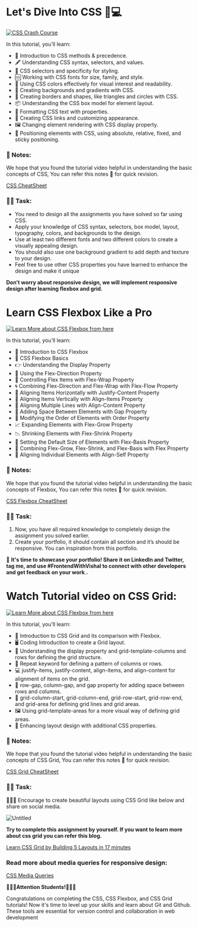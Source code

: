 # Let's Dive Into CSS 🎨💻

[![CSS Crash Course](http://img.youtube.com/vi/Qu0dbQxm6II/0.jpg)](http://www.youtube.com/watch?v=Qu0dbQxm6II)

In this tutorial, you’ll learn:

- 👋 Introduction to CSS methods & precedence.
- 🖋️ Understanding CSS syntax, selectors, and values.
- 🎯 CSS selectors and specificity for styling.
- 🆒 Working with CSS fonts for size, family, and style.
- 🌈 Using CSS colors effectively for visual interest and readability.
- 🎨 Creating backgrounds and gradients with CSS.
- 🔲 Creating borders and shapes, like triangles and circles with CSS.
- 📦 Understanding the CSS box model for element layout.
- 📝 Formatting CSS text with properties.
- 🔗 Creating CSS links and customizing appearance.
- 🖼️ Changing element rendering with CSS display property.
- 📐 Positioning elements with CSS, using absolute, relative, fixed, and sticky positioning.

### 📝 Notes:
We hope that you found the tutorial video helpful in understanding the basic concepts of CSS, You can refer this notes 📝 for quick revision.

[CSS CheatSheet](https://github.com/Vishal-raj-1/Frontend-Development-Essentials/blob/main/CheatSheets/CSS-CheatSheet.md)

### 📌🔨 **Task:**

- You need to design all the assignments you have solved so far using CSS.
- Apply your knowledge of CSS syntax, selectors, box model, layout, typography, colors, and backgrounds to the design.
- Use at least two different fonts and two different colors to create a visually appealing design.
- You should also use one background gradient to add depth and texture to your design.
- Feel free to use other CSS properties you have learned to enhance the design and make it unique

**Don’t worry about responsive design, we will implement responsive design after learning flexbox and grid.**

# Learn CSS Flexbox Like a Pro

[![Learn More about CSS Flexbox from here](http://img.youtube.com/vi/3nLglJtUHjA/0.jpg)](http://www.youtube.com/watch?v=3nLglJtUHjA)

In this tutorial, you’ll learn:
- 👋 Introduction to CSS Flexbox
- 📐 CSS Flexbox Basics
- 👉 Understanding the Display Property
- 🔀 Using the Flex-Direction Property
- 🌯 Controlling Flex Items with Flex-Wrap Property
- 🌀 Combining Flex-Direction and Flex-Wrap with Flex-Flow Property
- 🤝 Aligning Items Horizontally with Justify-Content Property
- 👥 Aligning Items Vertically with Align-Items Property
- 🌇 Aligning Multiple Lines with Align-Content Property
- 🔲 Adding Space Between Elements with Gap Property
- 🔢 Modifying the Order of Elements with Order Property
- 📈 Expanding Elements with Flex-Grow Property
- 📉 Shrinking Elements with Flex-Shrink Property
- 📏 Setting the Default Size of Elements with Flex-Basis Property
- 💪 Combining Flex-Grow, Flex-Shrink, and Flex-Basis with Flex Property
- 🙋 Aligning Individual Elements with Align-Self Property

### 📝 Notes:
We hope that you found the tutorial video helpful in understanding the basic concepts of Flexbox, You can refer this notes 📝 for quick revision.

[CSS Flexbox CheatSheet](https://github.com/Vishal-raj-1/Frontend-Development-Essentials/blob/main/CheatSheets/CSS%20Flexbox-Cheatsheet.md)

### 📌🔨 **Task:**

1. Now, you have all required knowledge to completely design the assignment you solved earlier.
2. Create your portfolio, it should contain all section and it’s should be responsive. You can inspiration from this portfolio.


📣 **It's time to showcase your portfolio! Share it on LinkedIn and Twitter, tag me, and use #FrontendWithVishal to connect with other developers and get feedback on your work**.**.**

# Watch Tutorial video on CSS Grid:

[![Learn More about CSS Flexbox from here](http://img.youtube.com/vi/ULp7wPJ-rzQ/0.jpg)](https://youtu.be/ULp7wPJ-rzQ)

In this tutorial, you’ll learn:

- 👋 Introduction to CSS Grid and its comparison with Flexbox.
- 🖥️ Coding Introduction to create a Grid layout.
- 🔲 Understanding the display property and grid-template-columns and rows for defining the grid structure.
- 🔁 Repeat keyword for defining a pattern of columns or rows.
- 💻 justify-items, justify-content, align-items, and align-content for alignment of items on the grid.
- 🌉 row-gap, column-gap, and gap property for adding space between rows and columns.
- 📏 grid-column-start, grid-column-end, grid-row-start, grid-row-end, and grid-area for defining grid lines and grid areas.
- 🖼️ Using grid-template-areas for a more visual way of defining grid areas.
- 🎨 Enhancing layout design with additional CSS properties.

### 📝 Notes:

We hope that you found the tutorial video helpful in understanding the basic concepts of CSS Grid, You can refer this notes 📝 for quick revision.


[CSS Grid CheatSheet](https://github.com/Vishal-raj-1/Frontend-Development-Essentials/blob/main/CheatSheets/CSS%20Grid-CheatSheet.md)

### 📌🔨 **Task:**

🎉👨‍💻 Encourage to create beautiful layouts using CSS Grid like below and share on social media.

![Untitled](https://s3-us-west-2.amazonaws.com/secure.notion-static.com/0ec248ed-afa5-4c70-9e8f-345b949ef532/Untitled.png)

**Try to complete this assignment by yourself. If you want to learn more about css grid you can refer this blog.**

[Learn CSS Grid by Building 5 Layouts in 17 minutes](https://www.freecodecamp.org/news/learn-css-grid-by-building-5-layouts/)

### Read more about media queries for responsive design:

[CSS Media Queries](https://www.w3schools.com/css/css3_mediaqueries.asp)

**📣👨‍💻Attention Students!👩‍💻📣**

Congratulations on completing the CSS, CSS Flexbox, and CSS Grid tutorials! Now it's time to level up your skills and learn about Git and Github. These tools are essential for version control and collaboration in web development